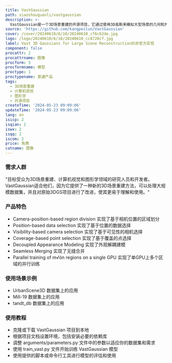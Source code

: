```yaml
---
title: VastGaussian
path: xiaoshouguanli/vastgaussian
description: >-
  VastGaussian是一个3D场景重建的开源项目，它通过使用3D高斯来模拟大型场景的几何和外观信息。这个项目是作者从零开始实现的，可能存在一些错误，但为3D场景重建领域提供了一种新的尝试。项目的主要优点包括对大型数据集的处理能力，以及对原始3DGS项目的改进，使其更易于理解和使用。
source: 'https://github.com/kangpeilun/VastGaussian'
cover: /cover/20240610/6/10/20240610_cf6c62de.jpg
logo: /logo/20240610/6/10/20240610_cc8728cf.jpg
label: Vast 3D Gaussians for Large Scene Reconstruction的非官方实现
component: false
procattr: 2
procattrname: 图像
procform: 5
procformname: 模型
proctype: 1
proctypename: 普通产品
tags:
  - 3D场景重建
  - 计算机视觉
  - 图形学
  - 开源项目
createTime: '2024-05-23 09:09:06'
updateTime: '2024-05-23 09:09:06'
lang: en
isicp: 2
isqian: 2
iswx: 2
isqq: 2
iscom: 2
price: 免费
catname: 图像
---
```




### 需求人群
"目标受众为3D场景重建、计算机视觉和图形学领域的研究人员和开发者。VastGaussian适合他们，因为它提供了一种新的3D场景重建方法，可以处理大规模数据集，并且对原始3DGS项目进行了改进，使其更易于理解和使用。"

### 产品特色
* Camera-position-based region division 实现了基于相机位置的区域划分
* Position-based data selection 实现了基于位置的数据选择
* Visibility-based camera selection 实现了基于可见性的相机选择
* Coverage-based point selection 实现了基于覆盖的点选择
* Decoupled Appearance Modeling 实现了外观解耦建模
* Seamless Merging 实现了无缝合并
* Parallel training of m√ón regions on a single GPU 实现了单GPU上多个区域的并行训练

### 使用场景示例
* UrbanScene3D 数据集上的应用
* Mill-19 数据集上的应用
* tandt_db 数据集上的应用

### 使用教程
* 克隆或下载 VastGaussian 项目到本地
* 根据项目文档设置环境，包括安装必要的依赖库
* 调整 arguments/parameters.py 文件中的参数以适应你的数据集和需求
* 使用 train_vast.py 文件开始训练 VastGaussian 模型
* 使用提供的脚本或命令行工具进行模型的评估和使用

  
